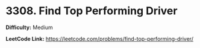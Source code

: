 # 3308. Find Top Performing Driver

**Difficulty:** Medium

**LeetCode Link:** https://leetcode.com/problems/find-top-performing-driver/

